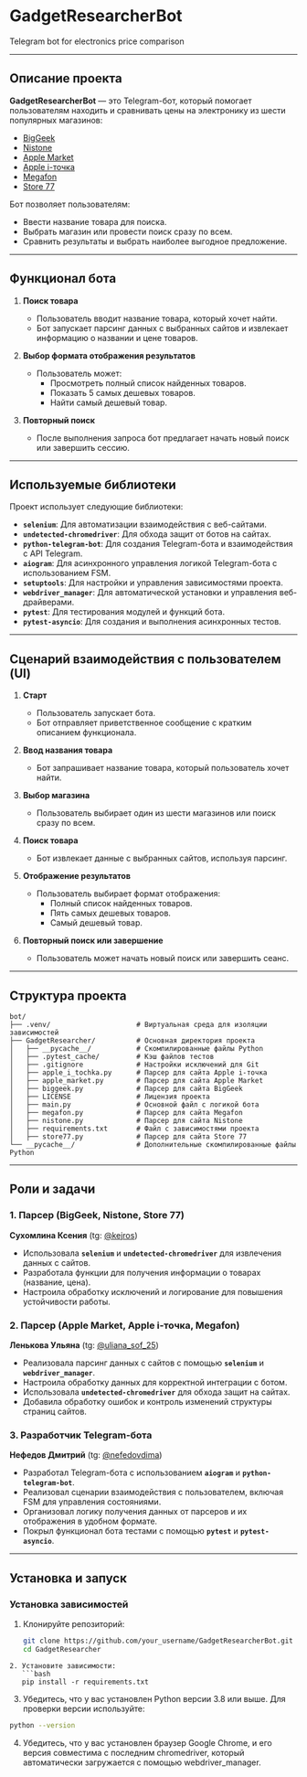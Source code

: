 # GadgetResearcherBot  
Telegram bot for electronics price comparison  

---

## Описание проекта  
**GadgetResearcherBot** — это Telegram-бот, который помогает пользователям находить и сравнивать цены на электронику из шести популярных магазинов:  
- [BigGeek](https://biggeek.ru/)  
- [Nistone](https://nistone.ru/)  
- [Apple Market](https://apple-market.ru/)  
- [Apple i-точка](https://appl-i-tochka.ru/)  
- [Megafon](https://moscow.shop.megafon.ru/)  
- [Store 77](https://store77.net/)  

Бот позволяет пользователям:  
- Ввести название товара для поиска.  
- Выбрать магазин или провести поиск сразу по всем.  
- Сравнить результаты и выбрать наиболее выгодное предложение.  

---

## Функционал бота  

1. **Поиск товара**  
   - Пользователь вводит название товара, который хочет найти.  
   - Бот запускает парсинг данных с выбранных сайтов и извлекает информацию о названии и цене товаров.  

2. **Выбор формата отображения результатов**  
   - Пользователь может:  
     - Просмотреть полный список найденных товаров.  
     - Показать 5 самых дешевых товаров.  
     - Найти самый дешевый товар.  

3. **Повторный поиск**  
   - После выполнения запроса бот предлагает начать новый поиск или завершить сессию.  

---

## Используемые библиотеки  

Проект использует следующие библиотеки:  

- **`selenium`**: Для автоматизации взаимодействия с веб-сайтами.  
- **`undetected-chromedriver`**: Для обхода защит от ботов на сайтах.  
- **`python-telegram-bot`**: Для создания Telegram-бота и взаимодействия с API Telegram.  
- **`aiogram`**: Для асинхронного управления логикой Telegram-бота с использованием FSM.  
- **`setuptools`**: Для настройки и управления зависимостями проекта.  
- **`webdriver_manager`**: Для автоматической установки и управления веб-драйверами.  
- **`pytest`**: Для тестирования модулей и функций бота.  
- **`pytest-asyncio`**: Для создания и выполнения асинхронных тестов.  

---

## Сценарий взаимодействия с пользователем (UI)  

1. **Старт**  
   - Пользователь запускает бота.  
   - Бот отправляет приветственное сообщение с кратким описанием функционала.  

2. **Ввод названия товара**  
   - Бот запрашивает название товара, который пользователь хочет найти.  

3. **Выбор магазина**  
   - Пользователь выбирает один из шести магазинов или поиск сразу по всем.  

4. **Поиск товара**  
   - Бот извлекает данные с выбранных сайтов, используя парсинг.  

5. **Отображение результатов**  
   - Пользователь выбирает формат отображения:  
     - Полный список найденных товаров.  
     - Пять самых дешевых товаров.  
     - Самый дешевый товар.  

6. **Повторный поиск или завершение**  
   - Пользователь может начать новый поиск или завершить сеанс.  

---

## Структура проекта  

```plaintext
bot/
├── .venv/                     # Виртуальная среда для изоляции зависимостей
├── GadgetResearcher/          # Основная директория проекта
│   ├── __pycache__/           # Скомпилированные файлы Python
│   ├── .pytest_cache/         # Кэш файлов тестов
│   ├── .gitignore             # Настройки исключений для Git
│   ├── apple_i_tochka.py      # Парсер для сайта Apple i-точка
│   ├── apple_market.py        # Парсер для сайта Apple Market
│   ├── biggeek.py             # Парсер для сайта BigGeek
│   ├── LICENSE                # Лицензия проекта
│   ├── main.py                # Основной файл с логикой бота
│   ├── megafon.py             # Парсер для сайта Megafon
│   ├── nistone.py             # Парсер для сайта Nistone
│   ├── requirements.txt       # Файл с зависимостями проекта
│   ├── store77.py             # Парсер для сайта Store 77
└── __pycache__/               # Дополнительные скомпилированные файлы Python
```
---

## Роли и задачи  

### 1. Парсер (BigGeek, Nistone, Store 77)  
**Сухомлина Ксения** (tg: [@kejros](https://t.me/kejros))  
- Использовала **`selenium`** и **`undetected-chromedriver`** для извлечения данных с сайтов.  
- Разработала функции для получения информации о товарах (название, цена).  
- Настроила обработку исключений и логирование для повышения устойчивости работы.  

### 2. Парсер (Apple Market, Apple i-точка, Megafon)  
**Ленькова Ульяна** (tg: [@uliana_sof_25](https://t.me/uliana_sof_25))  
- Реализовала парсинг данных с сайтов с помощью **`selenium`** и **`webdriver_manager`**.  
- Настроила обработку данных для корректной интеграции с ботом.  
- Использовала **`undetected-chromedriver`** для обхода защит на сайтах.  
- Добавила обработку ошибок и контроль изменений структуры страниц сайтов.  

### 3. Разработчик Telegram-бота  
**Нефедов Дмитрий** (tg: [@nefedovdima](https://t.me/nefedovdima))  
- Разработал Telegram-бота с использованием **`aiogram`** и **`python-telegram-bot`**.  
- Реализовал сценарии взаимодействия с пользователем, включая FSM для управления состояниями.  
- Организовал логику получения данных от парсеров и их отображения в удобном формате.  
- Покрыл функционал бота тестами с помощью **`pytest`** и **`pytest-asyncio`**.  

---

## Установка и запуск  

### Установка зависимостей  
1. Клонируйте репозиторий:  
   ```bash
   git clone https://github.com/your_username/GadgetResearcherBot.git
   cd GadgetResearcher
```
2. Установите зависимости:  
   ```bash
   pip install -r requirements.txt
```
3. Убедитесь, что у вас установлен Python версии 3.8 или выше. Для проверки версии используйте:
```bash
python --version
```
4. Убедитесь, что у вас установлен браузер Google Chrome, и его версия совместима с последним chromedriver, который автоматически загружается с помощью webdriver_manager.
